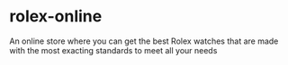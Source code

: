 # rolex-online
An online store where you can get the best Rolex watches that are made with the most exacting standards to meet all your needs
